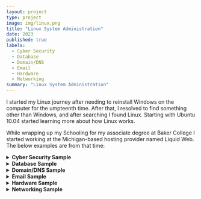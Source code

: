 ```yaml
---
layout: project
type: project
image: img/linux.png
title: "Linux System Administration"
date: 2023
published: true
labels:
  - Cyber Security
  - Database
  - Domain/DNS
  - Email
  - Hardware
  - Networking
summary: "Linux System Administration"
---
```


I started my Linux journey after needing to reinstall Windows on the computer for the umpteenth time. After that, I resolved to find something other than Windows, and after searching I found Linux. Starting with Ubuntu 10.04 started learning more about how Linux works.

While wrapping up my Schooling for my associate degree at Baker College I started working at the Michigan-based hosting provider named Liquid Web. The below examples are from that time:

<details><summary><strong>Cyber Security Sample</strong></summary>
    <ul>
        <li><strong>Situation</strong> – Customer reaches out because their website appears to be compromised.</li>
        <li><strong>Task</strong> – Find and Determine how far the malware has spread and the best way to resolve the issue.</li>
        <li><strong>Action</strong> – After getting logged into the server I get an AV scan started. While that is running I take a look at some of the known malware and look for commonalities that can be used to search for it. I find injections and web shells all over this website. Checking on the scan it appears we have indications of malware across many sites hosted on the server. Due to this, I started looking for signs that the malware or hacker gained access to the root account on the server. Though looking at the logs and running processes there is no clear indication that is the case. In that case, I am assuming that the sites were compromised by the same group. By now the scan has finished and I have a list of affected sites hosted on this server. Looking at a few of the sites it seems they use wordpress and have one plugin in common. Searching the plugin confirms there was a patch released recently but it was never installed.</li>
        <li><strong>Results</strong> – Websites we hacked due to an exploit in one plugin which caused many sites to get compromised. The recommended solution is to make sure WordPress and plugins get updated as soon as security fixes are released. Then restore and patch the compromised websites.</li>
    </ul>
</details>

<details><summary><strong>Database Sample</strong></summary>
     <ul>
        <li><strong>Situation</strong> – Customer reached out because their website is slow. My fellow technician looked at the issue but was unable to make any headway. They reached out to me looking for assistance in determining the cause.</li>
        <li><strong>Task</strong> – Determine why the customer's website is slow, determine how this can be fixed, and clearly explain it to everyone involved.</li>
        <li><strong>Action</strong> – I need to load the site and confirm this behavior. From there I need to investigate resource usage, web server performance, and PHP (if separate from web server). After looking through all these I was able to confirm none of these are the issue. This then leads me to wonder what the code is doing to cause the slowness. Based on experience, I take a look at MySQL which appears to be the cause of the issue due to there being many waiting MySQL queries that belong to the database for this website. From here we get permission to restart MySQL and things return to normal.</li>
        <li><strong>Results</strong> – Queries that were being made in MySQL ended up causing performance issues with their site. This is passed along to the customer so they can make an informed decision on how to prevent the issue from happening again.</li>
    </ul>
</details>

    
<details>
<summary><strong>Domain/DNS Sample</strong></summary>
    <ul>
        <li><strong>Situation</strong> – Customer contacts support and I answer their call. They are frantic and sound to be on the verge of a panic attack while stating they are 
losing thousands of dollars every second their site can't be accessed. </li>
        <li><strong>Task</strong> – The task is twofold, calm the customer down and determine the cause of their site being inaccessible.</li>
        <li>
        <strong>Action</strong> – I first check the domain status using the whois command, with a command like this:
        <pre>
        whois cjthedj97.me | grep -i 'Expiration Date\|Domain status'
        </pre>
        The Results show the domain isn't expired or on a hold status.
        <pre>
        Domain Status: clientTransferProhibited https://icann.org/epp#clientTransferProhibited
        Registrar Registration Expiration Date: 2024-07-17T17:48:12Z
        Domain Status: clienttransferprohibited https://icann.org/epp#clienttransferprohibited
        </pre>
        Moving on to DNS we do a lookup for the domain for the common DNS types using a handy shell script to speed up the lookup time and eliminate a cause of potential mistakes.
        <pre>
        DNS Summary: cjthedj97.me
        --------------------------------------------------------------------------------
        www.cjthedj97.me.	300	IN	CNAME	cjthedj97.me.
        cjthedj97.me.		300	IN	AAAA	2001:DB8:169c:67ac:34b2:25ec:cda9:f189
        cjthedj97.me.		300	IN	AAAA	2001:DB8:981c:3e80:14a1:fa70:e46d:9d5
        cjthedj97.me.		86400	IN	NS	terry.ns.cloudflare.com. -> 108.162.193.237 173.245.59.237 172.64.33.237
        cjthedj97.me.		86400	IN	NS	wanda.ns.cloudflare.com. -> 108.162.192.240 172.64.32.240 173.245.58.240
        cjthedj97.me.		1800	IN	SOA	terry.ns.cloudflare.com. dns.cloudflare.com. 2343679133 10000 2400 604800 1800
        </pre>
        Well, there's the issue we are missing an A record for the root domain. From there if we have access to the name servers we can make the change. If we don't have access to them I will explain what needs to be changed at the domain name servers.
        </li>
        <li><strong>Results</strong> – The domain seems to be missing an A record, so anyone visiting the site using IPv4 would be unable to access the site. To solve the issue please create that record and point it to the IP of your server which is 203.0.113.202.</li>
    </ul>
</details>


<details><summary><strong>Email Sample</strong></summary>
    <ul>
        <li><strong>Situation</strong> – Customer reaches out because their server seems a bit sluggish and they have yet to receive a password reset from their website. Typically these would almost immediately show up in the destination email inbox.</li>
        <li><strong>Task</strong> – Investigate the cause for the server being sluggish and determine if the email issue is related or a seprate issue.</li>
        <li><strong>Action</strong> – You notice the slowness right away when you attempt to log in. After waiting a bit you can get logged in but patience is going to be key on this one. You try and get load numbers and you see they are rather high and disk IO is also rather high. However, it isn't immediately apparent what is causing the load. From experience, I know Exim can cause these symptoms when spamming is occurring. I then run exim -bpc and the first thing I notice is this is taking even longer to run than anything else so far. That is a good sign we are on the right train of thought. After a bit, we get the following results:
        <pre>
exim -bpc
69051054
        </pre>
        Well at this point it is rather clear that there is almost certainly spamming occuring from this server. To determine the source of the spam we need to generate a list of all the messages in the email queue. We will use
        <pre>exim -bp | grep @ | uniq -c</pre>
        The command indicates 69051000 emails from john@example.com, which clearly indicates a problem. After searching `/var/log/exim_mainlog` you find a sample message of what is going on with this account
        <pre>
2024-06-15 11:44:31 1sIXS3-000000069nP-2yYi <= john@example.com U=example P=local S=404 T="You won!" for victim@example.net
2024-06-15 11:44:31 cwd=/var/spool/exim 4 args: /usr/sbin/exim -odi -Mc 1sIXS3-000000069nP-2yYi
2024-06-15 11:44:39 1sIXS3-000000069nP-2yYi => victim@example.net R=lookuphost T=remote_smtp H=mail.example.com [203.0.113.217] X=TLS1.3:TLS_AES_256_GCM_SHA384:256 CV=dane C="250 2.0.0 Ok: queued as 4W1k6v0P0Rz3hhcd"
2024-06-15 11:44:39 1sIXS3-000000069nP-2yYi Completed
        </pre>
        From what you are seeing it looks like they are sending out "You won! messages to many different email addresses.
        To clean things up we first need to reset the password on the john@example.com email address. After that is done we need to clear out the messages being sent by this address using:
        <pre>
exiqgrep -i -f john@example.com | xargs exim -Mf
exiqgrep -z -i | xargs exim -Mrm
        </pre>
        This freezes the message and after that is done it will remove frozen messages. But it seems to be taking forever so you decide to cancel that and run the following instead.
        <pre>
        find /var/spool/exim/input -name '*-H' | xargs grep 'auth_id' | grep john@example.com | cut -d: -f1 | cut -d/ -f7 | cut -d- -f1-3 | xargs -n 1 -P  $(nproc) exim -Mrm
        </pre>
        This will remove them in parallel with the number of cores seen with nproc, which will be much faster than.
        </li>
        <li><strong>Results</strong> – The email account john@example was spamming and causing all kinds of issues. The solution was to change the account password and clear out all the messages from the Exim queue.</li>
    </ul>
</details>

<details><summary><strong>Hardware Sample</strong></summary>
    <ul>
        <li><strong>Situation</strong> – Customer opens a ticket because they got an alert from their dedicated server about one of the disks.</li>
        <li><strong>Task</strong> – Determine what the cause of the alert was and determine what if anything needs to be done.</li>
        <li><strong>Action</strong> – After getting logged the first thing I do is to determine if software or hardware raid is being used. To do so I run the following commands.
        <pre>
lspci | grep -i raid
cat /proc/mdstat
        </pre>
        Looking at the results it appears this particular server has an Adaptec card.
        <pre>04:00.0 RAID bus controller: Adaptec AAC-RAID (rev 09)</pre>
        So I run the following command to pull information from the controller
        <pre>arcconf GETCONFIG 1</pre>
        <pre>
        
Controllers found: 1
----------------------------------------------------------------------
Controller information
----------------------------------------------------------------------
   Controller Status                        : Optimal
   Channel description                      : SAS/SATA
   Controller Model                         : Adaptec RAID 7805
   Controller Serial Number                 : 1A23BC45D67
   Physical Slot                            : 4
   Temperature                              : 55 C/ 131 F (Normal)
   Installed memory                         : 1024 MB
   Copyback                                 : Disabled
   Background consistency check             : Disabled
   Automatic Failover                       : Enabled
   Global task priority                     : High
   Performance Mode                         : Default/Dynamic
   Host bus type                            : PCIe
   Host bus speed                           : 8.0 Gbps
   Write cache                              : Enabled
   BIOS                                     : 5.2-0 (16834)
   Firmware                                 : 5.2-0 (16834)
   Driver                                   : 1.2-0 (30501)
   Boot Flash                               : 5.2-0 (16834)
   Maximum Physical Devices                 : 256
   Maximum Parallel Commands                : 1008
   MaxIQ depth                              : 512
   NCQ status                               : Enabled

----------------------------------------------------------------------
Logical device information
----------------------------------------------------------------------
Logical device number 0
   Logical device name                      : RAID1_Volume
   RAID level                               : 1
   Status of logical device                 : Optimal
   Size                                     : 476 GB
   Stripe-unit size                         : 256 KB
   Read-cache setting                       : Enabled
   Write-cache setting                      : Enabled (write-back)
   Partitioned                              : Yes
   Protected by Hot-Spare                   : No
   Bootable                                 : Yes
   Failed stripes                           : No
   Power settings                           : Disabled
   --------------------------------------------------------
   Logical device segment information
   --------------------------------------------------------
   Segment 0                                : Present (0,0)
   Segment 1                                : Present (0,1)

----------------------------------------------------------------------
Physical device information
----------------------------------------------------------------------
      Device #0
         Device is a Hard drive
         State                              : Online
         Supported                          : Yes
         Transfer speed                     : 6.0 Gbps
         Reported channel,Device(T:L)       : 0,0
         Reported Location                  : Enclosure 0, Slot 0
         Vendor                             : SEAGATE
         Model                              : ST500DM002
         Firmware                           : 0001
         Serial number                      : Z4Y1A4YT
         World-wide name                    : 5000C50046A7A49B
         Size                               : 476 GB
         Write-cache                        : Enabled
         S.M.A.R.T.                         : Yes
         Sector Format                      : 512B
         Device Speed                       : 6.0 Gbps
         Link Speed                         : 6.0 Gbps
         NCQ Status                         : Enabled

      Device #1
         Device is a Hard drive
         State                              : Online
         Supported                          : Yes
         Transfer speed                     : 6.0 Gbps
         Reported channel,Device(T:L)       : 0,1
         Reported Location                  : Enclosure 0, Slot 1
         Vendor                             : SEAGATE
         Model                              : ST500DM002
         Firmware                           : 0001
         Serial number                      : Z4Y1A4YU
         World-wide name                    : 5000C50046A7A49C
         Size                               : 476 GB
         Write-cache                        : Enabled
         S.M.A.R.T.                         : Yes
         Sector Format                      : 512B
         Device Speed                       : 6.0 Gbps
         Link Speed                         : 6.0 Gbps
         NCQ Status                         : Enabled
        </pre>
        Sadly this says everything is fine so we are going to need to pull information about the disks making up this array. That said I know that with this controler that we can see indivual disk at /dev/sg[#]. Use a command like ls /dev/sg* to see what devices exist. I can then pull infomation about the indivual disks.
        <pre>
smartctl -a /dev/sg0
smartctl -a /dev/sg1
        </pre>
        For sg1 we see signs of old age 
        <pre>
SMART Attributes Data Structure revision number: 10
Vendor Specific SMART Attributes with Thresholds:
ID# ATTRIBUTE_NAME          FLAG     VALUE WORST THRESH TYPE      UPDATED  WHEN_FAILED RAW_VALUE
  1 Raw_Read_Error_Rate     0x000f   113   099   006    Pre-fail  Always       -       123456789
  3 Spin_Up_Time            0x0003   091   091   000    Pre-fail  Always       -       0
  4 Start_Stop_Count        0x0032   099   099   020    Old_age   Always       -       1234
  5 Reallocated_Sector_Ct   0x0033   100   100   036    Pre-fail  Always       -       1
  7 Seek_Error_Rate         0x000f   073   060   045    Pre-fail  Always       -       1234567
  9 Power_On_Hours          0x0032   091   091   000    Old_age   Always       -       8765
 10 Spin_Retry_Count        0x0013   100   100   097    Pre-fail  Always       -       0
  12 Power_Cycle_Count       0x0032   099   099   020    Old_age   Always       -       567
183 Runtime_Bad_Block       0x0032   100   100   000    Old_age   Always       -       0
184 End-to-End_Error        0x0032   100   100   099    Old_age   Always       -       0
187 Reported_Uncorrect      0x0032   100   100   000    Old_age   Always       -       0
188 Command_Timeout         0x0032   100   100   000    Old_age   Always       -       0
189 High_Fly_Writes         0x003a   100   100   000    Old_age   Always       -       0
190 Airflow_Temperature_Cel 0x0022   067   052   040    Old_age   Always       -       33 (Min/Max 23/38)
191 G-Sense_Error_Rate      0x0032   100   100   000    Old_age   Always       -       0
192 Power-Off_Retract_Count 0x0032   100   100   000    Old_age   Always       -       0
193 Load_Cycle_Count        0x0032   099   099   000    Old_age   Always       -       12345
194 Temperature_Celsius     0x0022   033   048   000    Old_age   Always       -       33 (0 16 0 0 0)
197 Current_Pending_Sector  0x0012   100   100   000    Old_age   Always       -       1
198 Offline_Uncorrectable   0x0010   100   100   000    Old_age   Offline      -       0
199 UDMA_CRC_Error_Count    0x003e   200   200   000    Old_age   Always       -       0
240 Head_Flying_Hours       0x0000   100   253   000    Old_age   Offline      -       12345h+00m+00.000s
241 Total_LBAs_Written      0x0000   100   253   000    Old_age   Offline      -       1234567890
242 Total_LBAs_Read         0x0000   100   253   000    Old_age   Offline      -       1234567890
        </pre>
        From here we can refer to the disk spec sheet to check but with as many errors as this drive is showing I would likely recommend replacement either way.
        </li>
        <li><strong>Results</strong> – One of the two disks backing the hardware raid is showing signs of issues even though the raid controller isn't aware. I would recommend replacing the drive more due to the errors than anything else.</li>
    </ul>
</details>


<details><summary><strong>Networking Sample</strong></summary>
    <ul>
        <li><strong>Situation</strong> – Customer reaches out because they are unable to reach their servers. They have dedicated hardware including their servers and firewall but everything appears to be down.</li>
        <li><strong>Task</strong> – Determine if the customer's infiltrate is down or if something is causing it to be unreachable.</li>
        <li><strong>Action</strong> – First I start by trying to reach one of the servers myself. I also am unable to reach the server by its IP. Next, I pulled up IPMI for the same server that I was unable to connect to and confirmed it was responsive. From there there is likely an issue between the server and us connecting to it. From here we will want to start by investigating the firewall. In our case, I log into NOC and have the ability to pull up the specific firewall configuration. Upon looking at the max connections it app others may be others may be can search for the firewalls that the connections are not going above a certain number. This is likely an indication that the device is unable to handle any more connections caused by either licensing or a device limitation. It appears that the firewall is at max connections. From here I reach out to the networking team to see if this licensing limit or get more information as to what is holding open those connections. It was determined that there was nothing wrong with the traffic and they raised the license limit.</li>
        <li><strong>Results</strong> – The firewall was at Max connections and after investigating it was determined that the license limit just needed to be increased.</li>
    </ul>
</details>
